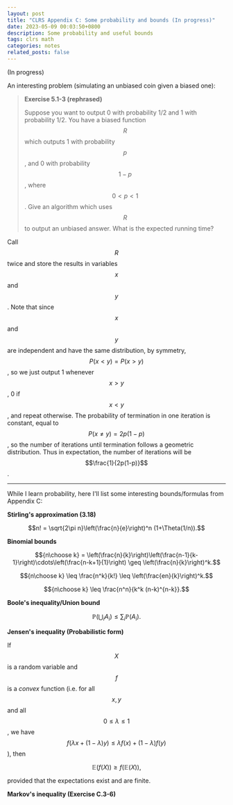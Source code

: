 ```yaml
---
layout: post
title: "CLRS Appendix C: Some probability and bounds (In progress)"
date: 2023-05-09 00:03:50+0800
description: Some probability and useful bounds
tags: clrs math
categories: notes
related_posts: false
---
```

(In progress)

An interesting problem (simulating an unbiased coin given a biased one):
> **Exercise 5.1-3 (rephrased)**
>
> Suppose you want to output 0 with probability 1/2 and 1 with probability 1/2.
> You have a biased function $$R$$ which outputs 1 with probability $$p$$, and 0 with probability
> $$1-p$$, where $$0 < p < 1$$. Give an algorithm which uses $$R$$ to output
> an unbiased answer. What is the expected running time?

Call $$R$$ twice and store the results in variables $$x$$ and $$y$$. Note that since $$x$$ and $$y$$
are independent and have the same distribution, by symmetry, $$P(x < y) = P(x > y)$$, so we just output 1 whenever
$$x > y$$, 0 if $$x < y$$, and repeat otherwise. The probability of termination in one iteration is constant, equal to
$$P(x \neq y) = 2p(1-p)$$, so the number of iterations until termination follows a geometric distribution. Thus in expectation,
the number of iterations will be $$\frac{1}{2p(1-p)}$$.

--- 

While I learn probability, here I'll list some interesting bounds/formulas from Appendix C:

**Stirling's approximation (3.18)**

$$n! = \sqrt{2\pi n}\left(\frac{n}{e}\right)^n (1+\Theta(1/n)).$$

**Binomial bounds**

$${n\choose k} = \left(\frac{n}{k}\right)\left(\frac{n-1}{k-1}\right)\cdots\left(\frac{n-k+1}{1}\right) \geq \left(\frac{n}{k}\right)^k.$$

$${n\choose k} \leq \frac{n^k}{k!} \leq \left(\frac{en}{k}\right)^k.$$

$${n\choose k} \leq \frac{n^n}{k^k (n-k)^{n-k}}.$$

**Boole's inequality/Union bound**

$$\mathbb{P}\left(\bigcup_i A_i\right) \leq \sum_i \mathbb{P}(A_i).$$

**Jensen's inequality (Probabilistic form)**

If $$X$$ is a random variable and $$f$$ is a *convex* function (i.e. for all $$x,y$$ and all $$0 \leq \lambda \leq 1$$, we have
$$f(\lambda x + (1-\lambda)y) \leq \lambda f(x) + (1-\lambda)f(y)$$), then

$$\mathbb{E}(f(X)) \geq f(\mathbb{E}(X)), $$

provided that the expectations exist and are finite.

**Markov's inequality (Exercise C.3-6)**




